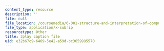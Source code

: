 ```yaml
---
content_type: resource
description: ''
file: null
file_location: /coursemedia/6-001-structure-and-interpretation-of-computer-programs-spring-2005/e32b67c964695e42a59dbc3659985570_dO1aqPBJCPg.srt
file_type: application/x-subrip
resourcetype: Other
title: 3play caption file
uid: e32b67c9-6469-5e42-a59d-bc3659985570
---
```

